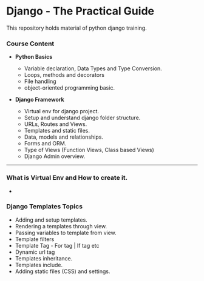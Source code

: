 # Django - The Practical Guide

This repository holds material of python django training.

### Course Content

- **Python Basics**
    - Variable declaration, Data Types and Type Conversion.
    - Loops, methods and decorators
    - File handling
    - object-oriented programming basic.

- **Django Framework**
  - Virtual env for django project.
  - Setup and understand django folder structure.
  - URLs, Routes and Views.
  - Templates and static files.
  - Data, models and relationships.
  - Forms and ORM.
  - Type of Views (Function Views, Class based Views)
  - Django Admin overview.

---------
### What is Virtual Env and How to create it.
- 

### Django Templates Topics

- Adding and setup templates.
- Rendering a templates through view.
- Passing variables to template from view.
- Template filters
- Template Tag - For tag | If tag etc
- Dynamic url tag
- Templates inheritance.
- Templates include.
- Adding static files (CSS) and settings.